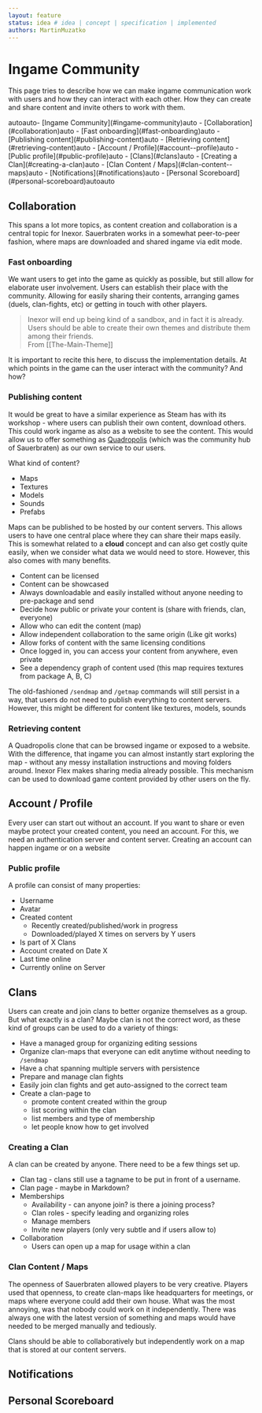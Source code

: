 ```yaml
---
layout: feature
status: idea # idea | concept | specification | implemented
authors: MartinMuzatko
---
```


# Ingame Community

This page tries to describe how we can make ingame communication work with users and how they can interact with each other. How they can create and share content and invite others to work with them.


<!-- TOC -->autoauto- [Ingame Community](#ingame-community)auto    - [Collaboration](#collaboration)auto        - [Fast onboarding](#fast-onboarding)auto        - [Publishing content](#publishing-content)auto        - [Retrieving content](#retrieving-content)auto    - [Account / Profile](#account--profile)auto        - [Public profile](#public-profile)auto    - [Clans](#clans)auto        - [Creating a Clan](#creating-a-clan)auto        - [Clan Content / Maps](#clan-content--maps)auto    - [Notifications](#notifications)auto    - [Personal Scoreboard](#personal-scoreboard)autoauto<!-- /TOC -->

## Collaboration

This spans a lot more topics, as content creation and collaboration is a central topic for Inexor. Sauerbraten works in a somewhat peer-to-peer fashion, where maps are downloaded and shared ingame via edit mode.

### Fast onboarding

We want users to get into the game as quickly as possible, but still allow for elaborate user involvement.
Users can establish their place with the community. Allowing for easily sharing their contents, arranging games (duels, clan-fights, etc) or getting in touch with other players.

> Inexor will end up being kind of a sandbox, and in fact it is already. Users should be able to create their own themes and distribute them among their friends.  
> From [[The-Main-Theme]]

It is important to recite this here, to discuss the implementation details. At which points in the game can the user interact with the community? And how?

### Publishing content

It would be great to have a similar experience as Steam has with its workshop - where users can publish their own content, download others. This could work ingame as also as a website to see the content. This would allow us to offer something as [Quadropolis](http://quadropolis.us/) (which was the community hub of Sauerbraten) as our own service to our users.

What kind of content?

* Maps
* Textures
* Models
* Sounds
* Prefabs

Maps can be published to be hosted by our content servers. This allows users to have one central place where they can share their maps easily. This is somewhat related to a **cloud** concept and can also get costly quite easily, when we consider what data we would need to store. However, this also comes with many benefits.

* Content can be licensed
* Content can be showcased
* Always downloadable and easily installed without anyone needing to pre-package and send
* Decide how public or private your content is (share with friends, clan, everyone)
* Allow who can edit the content (map)
* Allow independent collaboration to the same origin (Like git works)
* Allow forks of content with the same licensing conditions
* Once logged in, you can access your content from anywhere, even private
* See a dependency graph of content used (this map requires textures from package A, B, C)

The old-fashioned `/sendmap` and `/getmap` commands will still persist in a way, that users do not need to publish everything to content servers. However, this might be different for content like textures, models, sounds

### Retrieving content

A Quadropolis clone that can be browsed ingame or exposed to a website. With the difference, that ingame you can almost instantly start exploring the map - without any messy installation instructions and moving folders around. Inexor Flex makes sharing media already possible. This mechanism can be used to download game content provided by other users on the fly.

## Account / Profile

Every user can start out without an account. If you want to share or even maybe protect your created content, you need an account. For this, we need an authentication server and content server. Creating an account can happen ingame or on a website

### Public profile

A profile can consist of many properties:

* Username
* Avatar
* Created content
    * Recently created/published/work in progress
    * Downloaded/played X times on servers by Y users
* Is part of X Clans
* Account created on Date X
* Last time online
* Currently online on Server


## Clans

Users can create and join clans to better organize themselves as a group. But what exactly is a clan? Maybe clan is not the correct word, as these kind of groups can be used to do a variety of things:

* Have a managed group for organizing editing sessions
* Organize clan-maps that everyone can edit anytime without needing to `/sendmap`
* Have a chat spanning multiple servers with persistence
* Prepare and manage clan fights
* Easily join clan fights and get auto-assigned to the correct team
* Create a clan-page to 
  * promote content created within the group
  * list scoring within the clan
  * list members and type of membership
  * let people know how to get involved

### Creating a Clan

A clan can be created by anyone. There need to be a few things set up.

* Clan tag - clans still use a tagname to be put in front of a username.
* Clan page - maybe in Markdown?
* Memberships
    * Availability - can anyone join? is there a joining process?
    * Clan roles - specify leading and organizing roles
    * Manage members
    * Invite new players (only very subtle and if users allow to)
* Collaboration
    * Users can open up a map for usage within a clan

### Clan Content / Maps

The openness of Sauerbraten allowed players to be very creative. Players used that openness, to create clan-maps like headquarters for meetings, or maps where everyone could add their own house. What was the most annoying, was that nobody could work on it independently. There was always one with the latest version of something and maps would have needed to be merged manually and tediously.

Clans should be able to collaboratively but independently work on a map that is stored at our content servers.

## Notifications

## Personal Scoreboard